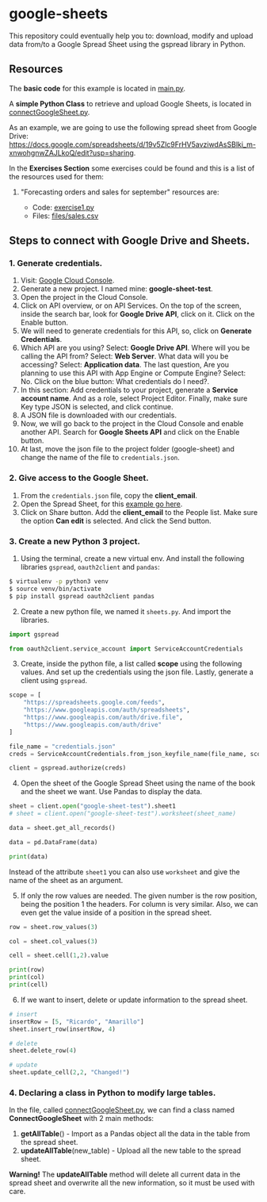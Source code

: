 # google-sheets

This repository could eventually help you to: download, modify and upload data from/to a Google Spread Sheet using the gspread library in Python.

## Resources

The **basic code** for this example is located in [main.py](https://github.com/josemariasosa/google-sheets/blob/master/main.py).

A **simple Python Class** to retrieve and upload Google Sheets, is located in [connectGoogleSheet.py](https://github.com/josemariasosa/google-sheets/blob/master/connectGoogleSheet.py).

As an example, we are going to use the following spread sheet from Google Drive: https://docs.google.com/spreadsheets/d/19v5Zlc9FrHV5avziwdAsSBlki_m-xnwohgnwZAJLkoQ/edit?usp=sharing.

In the **Exercises Section** some exercises could be found and this is a list of the resources used for them:

1. "Forecasting orders and sales for september" resources are:

	- Code: [exercise1.py](https://github.com/josemariasosa/google-sheets/blob/master/exercise1.py)
	- Files: [files/sales.csv](https://github.com/josemariasosa/google-sheets/blob/master/files/sales.csv)

## Steps to connect with Google Drive and Sheets.

### 1. Generate credentials.

1. Visit: [Google Cloud Console](https://console.cloud.google.com/).
2. Generate a new project. I named mine: **google-sheet-test**.
3. Open the project in the Cloud Console.
4. Click on API overview, or on API Services. On the top of the screen, inside the search bar, look for **Google Drive API**, click on it. Click on the Enable button.
5. We will need to generate credentials for this API, so, click on **Generate Credentials**.
6. Which API are you using? Select: **Google Drive API**. Where will you be calling the API from? Select: **Web Server**. What data will you be accessing? Select: **Application data**. The last question, Are you planning to use this API with App Engine or Compute Engine? Select: No. Click on the blue button: What credentials do I need?.
7. In this section: Add credentials to your project, generate a **Service account name**. And as a role, select Project Editor. Finally, make sure Key type JSON is selected, and click continue.
8. A JSON file is downloaded with our credentials.
9. Now, we will go back to the project in the Cloud Console and enable another API. Search for **Google Sheets API** and click on the Enable button.
10. At last, move the json file to the project folder (google-sheet) and change the name of the file to `credentials.json`.

### 2. Give access to the Google Sheet.

1. From the `credentials.json` file, copy the **client_email**.
2. Open the Spread Sheet, for this [example go here](https://docs.google.com/spreadsheets/d/19v5Zlc9FrHV5avziwdAsSBlki_m-xnwohgnwZAJLkoQ/edit?usp=sharing).
3. Click on Share button. Add the **client_email** to the People list. Make sure the option **Can edit** is selected. And click the Send button.

### 3. Create a new Python 3 project.

1. Using the terminal, create a new virtual env. And install the following libraries `gspread`, `oauth2client` and `pandas`: 

```bash
$ virtualenv -p python3 venv
$ source venv/bin/activate
$ pip install gspread oauth2client pandas
```

2. Create a new python file, we named it `sheets.py`. And import the libraries.

```python
import gspread

from oauth2client.service_account import ServiceAccountCredentials
```

3. Create, inside the python file, a list called **scope** using the following values. And set up the credentials using the json file. Lastly, generate a client using `gspread`.

```python
scope = [
    "https://spreadsheets.google.com/feeds",
    "https://www.googleapis.com/auth/spreadsheets",
    "https://www.googleapis.com/auth/drive.file",
    "https://www.googleapis.com/auth/drive"
]

file_name = "credentials.json"
creds = ServiceAccountCredentials.from_json_keyfile_name(file_name, scope)

client = gspread.authorize(creds)
```

4. Open the sheet of the Google Spread Sheet using the name of the book and the sheet we want. Use Pandas to display the data.

```python
sheet = client.open("google-sheet-test").sheet1
# sheet = client.open("google-sheet-test").worksheet(sheet_name)

data = sheet.get_all_records()

data = pd.DataFrame(data)

print(data)
```

Instead of the attribute `sheet1` you can also use `worksheet` and give the name of the sheet as an argument.

5. If only the row values are needed. The given number is the row position, being the position 1 the headers. For column is very similar. Also, we can even get the value inside of a position in the spread sheet.

```python
row = sheet.row_values(3)

col = sheet.col_values(3)

cell = sheet.cell(1,2).value

print(row)
print(col)
print(cell)
```

6. If we want to insert, delete or update information to the spread sheet.

```python
# insert
insertRow = [5, "Ricardo", "Amarillo"]
sheet.insert_row(insertRow, 4)

# delete
sheet.delete_row(4)

# update
sheet.update_cell(2,2, "Changed!")
```

### 4. Declaring a class in Python to modify large tables.

In the file, called [connectGoogleSheet.py](https://github.com/josemariasosa/google-sheets/blob/master/connectGoogleSheet.py), we can find a class named **ConnectGoogleSheet** with 2 main methods:

1. **getAllTable**() - Import as a Pandas object all the data in the table from the spread sheet.
2. **updateAllTable**(new_table) - Upload all the new table to the spread sheet.

**Warning!** The **updateAllTable** method will delete all current data in the spread sheet and overwrite all the new information, so it must be used with care.

